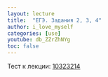 ```yaml
---
layout: lecture
title:  "ЕГЭ. Задания 2, 3, 4"
author: i_love_myself
categories: [use]
youtube: db_ZZrZhNYg
toc: false
---
```


Тест к лекции: [10323214](https://inf-ege.sdamgia.ru/test?id=10323214)
